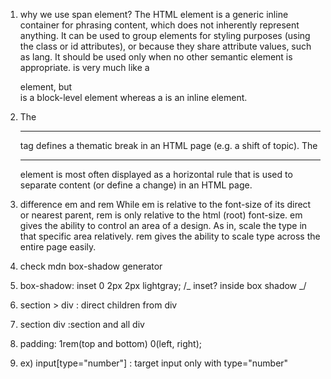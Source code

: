1. why we use span element?
   The HTML <span> element is a generic inline container for phrasing content, which does not inherently represent anything. It can be used to group elements for styling purposes (using the class or id attributes), or because they share attribute values, such as lang. It should be used only when no other semantic element is appropriate. <span> is very much like a <div> element, but <div> is a block-level element whereas a <span> is an inline element.

2. The <hr> tag defines a thematic break in an HTML page (e.g. a shift of topic). The <hr> element is most often displayed as a horizontal rule that is used to separate content (or define a change) in an HTML page.

3. difference em and rem
   While em is relative to the font-size of its direct or nearest parent, rem is only relative to the html (root) font-size. em gives the ability to control an area of a design. As in, scale the type in that specific area relatively. rem gives the ability to scale type across the entire page easily.

4. check mdn box-shadow generator

5. box-shadow: inset 0 2px 2px lightgray;
   /_ inset? inside box shadow _/

6. section > div : direct children from div
7. section div :section and all div
8. padding: 1rem(top and bottom) 0(left, right);
9. ex) input[type="number"] : target input only with type="number"
